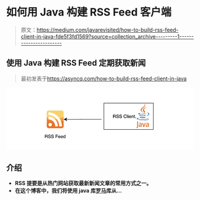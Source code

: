 # 如何用 Java 构建 RSS Feed 客户端

> 原文：<https://medium.com/javarevisited/how-to-build-rss-feed-client-in-java-fde5f3fd1569?source=collection_archive---------1----------------------->

## 使用 Java 构建 RSS Feed 定期获取新闻

> 最初发表于<https://asyncq.com/how-to-build-rss-feed-client-in-java>

**[![](img/363880a4d0c2abba57f9fb8f33c72b6b.png)](https://www.youtube.com/watch?v=iJ93RGv_Q3E)**

## **介绍**

*   **RSS 提要是从热门网站获取最新新闻文章的常用方式之一。**
*   **在这个博客中，我们将使用 java 库[罗马](https://mvnrepository.com/artifact/com.rometools/rome/1.18.0)库从…**